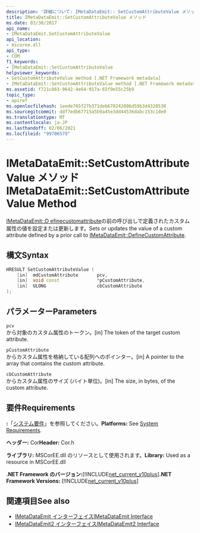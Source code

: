 ```yaml
---
description: '詳細について: IMetaDataEmit:: SetCustomAttributeValue メソッド'
title: IMetaDataEmit::SetCustomAttributeValue メソッド
ms.date: 03/30/2017
api_name:
- IMetaDataEmit.SetCustomAttributeValue
api_location:
- mscoree.dll
api_type:
- COM
f1_keywords:
- IMetaDataEmit::SetCustomAttributeValue
helpviewer_keywords:
- SetCustomAttributeValue method [.NET Framework metadata]
- IMetaDataEmit::SetCustomAttributeValue method [.NET Framework metadata]
ms.assetid: f721c863-9642-4e64-917a-65f9e55c25b9
topic_type:
- apiref
ms.openlocfilehash: 1eede765f27b371deb670242086d59b3d4320530
ms.sourcegitcommit: ddf7edb67715a5b9a45e3dd44536dabc153c1de0
ms.translationtype: MT
ms.contentlocale: ja-JP
ms.lasthandoff: 02/06/2021
ms.locfileid: "99706579"
---
```

# <a name="imetadataemitsetcustomattributevalue-method"></a><span data-ttu-id="2b6bd-103">IMetaDataEmit::SetCustomAttributeValue メソッド</span><span class="sxs-lookup"><span data-stu-id="2b6bd-103">IMetaDataEmit::SetCustomAttributeValue Method</span></span>

<span data-ttu-id="2b6bd-104">[IMetaDataEmit::D efinecustomattribute](imetadataemit-definecustomattribute-method.md)の前の呼び出しで定義されたカスタム属性の値を設定または更新します。</span><span class="sxs-lookup"><span data-stu-id="2b6bd-104">Sets or updates the value of a custom attribute defined by a prior call to [IMetaDataEmit::DefineCustomAttribute](imetadataemit-definecustomattribute-method.md).</span></span>  
  
## <a name="syntax"></a><span data-ttu-id="2b6bd-105">構文</span><span class="sxs-lookup"><span data-stu-id="2b6bd-105">Syntax</span></span>  
  
```cpp  
HRESULT SetCustomAttributeValue (
    [in]  mdCustomAttribute       pcv,
    [in]  void const              *pCustomAttribute,
    [in]  ULONG                   cbCustomAttribute
);  
```  
  
## <a name="parameters"></a><span data-ttu-id="2b6bd-106">パラメーター</span><span class="sxs-lookup"><span data-stu-id="2b6bd-106">Parameters</span></span>  

 `pcv`  
 <span data-ttu-id="2b6bd-107">から対象のカスタム属性のトークン。</span><span class="sxs-lookup"><span data-stu-id="2b6bd-107">[in] The token of the target custom attribute.</span></span>  
  
 `pCustomAttribute`  
 <span data-ttu-id="2b6bd-108">からカスタム属性を格納している配列へのポインター。</span><span class="sxs-lookup"><span data-stu-id="2b6bd-108">[in] A pointer to the array that contains the custom attribute.</span></span>  
  
 `cbCustomAttribute`  
 <span data-ttu-id="2b6bd-109">からカスタム属性のサイズ (バイト単位)。</span><span class="sxs-lookup"><span data-stu-id="2b6bd-109">[in] The size, in bytes, of the custom attribute.</span></span>  
  
## <a name="requirements"></a><span data-ttu-id="2b6bd-110">要件</span><span class="sxs-lookup"><span data-stu-id="2b6bd-110">Requirements</span></span>  

 <span data-ttu-id="2b6bd-111">**:**「[システム要件](../../get-started/system-requirements.md)」を参照してください。</span><span class="sxs-lookup"><span data-stu-id="2b6bd-111">**Platforms:** See [System Requirements](../../get-started/system-requirements.md).</span></span>  
  
 <span data-ttu-id="2b6bd-112">**ヘッダー:** Cor</span><span class="sxs-lookup"><span data-stu-id="2b6bd-112">**Header:** Cor.h</span></span>  
  
 <span data-ttu-id="2b6bd-113">**ライブラリ:** MSCorEE.dll のリソースとして使用されます。</span><span class="sxs-lookup"><span data-stu-id="2b6bd-113">**Library:** Used as a resource in MSCorEE.dll</span></span>  
  
 <span data-ttu-id="2b6bd-114">**.NET Framework のバージョン:**[!INCLUDE[net_current_v10plus](../../../../includes/net-current-v10plus-md.md)]</span><span class="sxs-lookup"><span data-stu-id="2b6bd-114">**.NET Framework Versions:** [!INCLUDE[net_current_v10plus](../../../../includes/net-current-v10plus-md.md)]</span></span>  
  
## <a name="see-also"></a><span data-ttu-id="2b6bd-115">関連項目</span><span class="sxs-lookup"><span data-stu-id="2b6bd-115">See also</span></span>

- [<span data-ttu-id="2b6bd-116">IMetaDataEmit インターフェイス</span><span class="sxs-lookup"><span data-stu-id="2b6bd-116">IMetaDataEmit Interface</span></span>](imetadataemit-interface.md)
- [<span data-ttu-id="2b6bd-117">IMetaDataEmit2 インターフェイス</span><span class="sxs-lookup"><span data-stu-id="2b6bd-117">IMetaDataEmit2 Interface</span></span>](imetadataemit2-interface.md)
